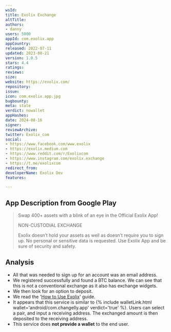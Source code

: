 ```yaml
---
wsId: 
title: Exolix Exchange
altTitle: 
authors:
- danny
users: 5000
appId: com.exolix.app
appCountry: 
released: 2022-07-11
updated: 2023-08-21
version: 1.0.5
stars: 4.4
ratings: 
reviews: 
size: 
website: https://exolix.com/
repository: 
issue: 
icon: com.exolix.app.jpg
bugbounty: 
meta: stale
verdict: nowallet
appHashes: 
date: 2024-08-16
signer: 
reviewArchive: 
twitter: Exolix_com
social:
- https://www.facebook.com/www.exolix
- https://exolix.medium.com
- https://www.reddit.com/r/Exolixcom
- https://www.instagram.com/exolix.exchange
- https://t.me/exolixcom
redirect_from: 
developerName: Exolix Dev
features: 

---
```


## App Description from Google Play

> Swap 400+ assets with a blink of an eye in the Official Exolix App!
>
> NON-CUSTODIAL EXCHANGE
>
> Exolix doesn’t hold your assets as well as doesn’t require you to sign up. No personal or sensitive data is requested. Use Exolix App and be sure of security and safety.

## Analysis 

- All that was needed to sign up for an account was an email address. 
- We registered successfully and found a BTC balance. We can see that this is not a conventional exchange as it also has exchange widgets.
- We then look for an option to deposit. 
- We read the '[How to Use Exolix](https://exolix.com/how-to-use)' guide.
- It appears that this service is similar to {% include walletLink.html wallet='android/com.changelly.app' verdict='true' %}. Users can select a pair, and input a receiving address. The exchanged amount is then deposited to the receiving address. 
- This service does **not provide a wallet** to the end user.

